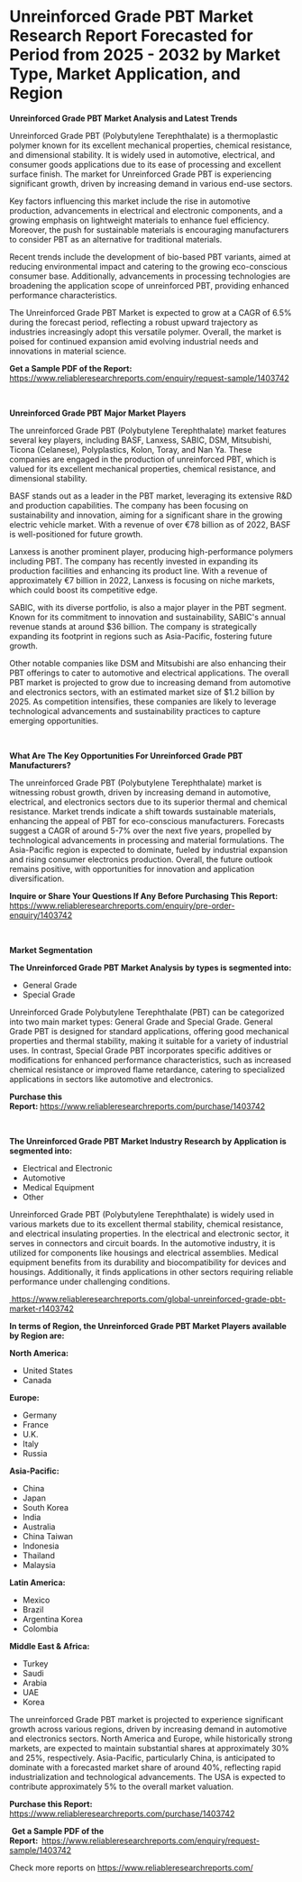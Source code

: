 <p><h1>Unreinforced Grade PBT Market Research Report Forecasted for Period from 2025 -  2032 by Market Type, Market Application, and Region</h1></p><p><strong>Unreinforced Grade PBT Market Analysis and Latest Trends</strong></p>
<p><p>Unreinforced Grade PBT (Polybutylene Terephthalate) is a thermoplastic polymer known for its excellent mechanical properties, chemical resistance, and dimensional stability. It is widely used in automotive, electrical, and consumer goods applications due to its ease of processing and excellent surface finish. The market for Unreinforced Grade PBT is experiencing significant growth, driven by increasing demand in various end-use sectors. </p><p>Key factors influencing this market include the rise in automotive production, advancements in electrical and electronic components, and a growing emphasis on lightweight materials to enhance fuel efficiency. Moreover, the push for sustainable materials is encouraging manufacturers to consider PBT as an alternative for traditional materials.</p><p>Recent trends include the development of bio-based PBT variants, aimed at reducing environmental impact and catering to the growing eco-conscious consumer base. Additionally, advancements in processing technologies are broadening the application scope of unreinforced PBT, providing enhanced performance characteristics.</p><p>The Unreinforced Grade PBT Market is expected to grow at a CAGR of 6.5% during the forecast period, reflecting a robust upward trajectory as industries increasingly adopt this versatile polymer. Overall, the market is poised for continued expansion amid evolving industrial needs and innovations in material science.</p></p>
<p><strong>Get a Sample PDF of the Report:&nbsp;</strong> <a href="https://www.reliableresearchreports.com/enquiry/request-sample/1403742?utm_campaign=3542&utm_medium=2&utm_source=Github&utm_content=ia&utm_term=28032025&utm_id=unreinforced-grade-pbt">https://www.reliableresearchreports.com/enquiry/request-sample/1403742</a></p>
<p>&nbsp;</p>
<p><strong>Unreinforced Grade PBT Major Market Players</strong></p>
<p><p>The unreinforced Grade PBT (Polybutylene Terephthalate) market features several key players, including BASF, Lanxess, SABIC, DSM, Mitsubishi, Ticona (Celanese), Polyplastics, Kolon, Toray, and Nan Ya. These companies are engaged in the production of unreinforced PBT, which is valued for its excellent mechanical properties, chemical resistance, and dimensional stability.</p><p>BASF stands out as a leader in the PBT market, leveraging its extensive R&D and production capabilities. The company has been focusing on sustainability and innovation, aiming for a significant share in the growing electric vehicle market. With a revenue of over €78 billion as of 2022, BASF is well-positioned for future growth.</p><p>Lanxess is another prominent player, producing high-performance polymers including PBT. The company has recently invested in expanding its production facilities and enhancing its product line. With a revenue of approximately €7 billion in 2022, Lanxess is focusing on niche markets, which could boost its competitive edge.</p><p>SABIC, with its diverse portfolio, is also a major player in the PBT segment. Known for its commitment to innovation and sustainability, SABIC's annual revenue stands at around $36 billion. The company is strategically expanding its footprint in regions such as Asia-Pacific, fostering future growth.</p><p>Other notable companies like DSM and Mitsubishi are also enhancing their PBT offerings to cater to automotive and electrical applications. The overall PBT market is projected to grow due to increasing demand from automotive and electronics sectors, with an estimated market size of $1.2 billion by 2025. As competition intensifies, these companies are likely to leverage technological advancements and sustainability practices to capture emerging opportunities.</p></p>
<p>&nbsp;</p>
<p><strong>What Are The Key Opportunities For Unreinforced Grade PBT Manufacturers?</strong></p>
<p><p>The unreinforced Grade PBT (Polybutylene Terephthalate) market is witnessing robust growth, driven by increasing demand in automotive, electrical, and electronics sectors due to its superior thermal and chemical resistance. Market trends indicate a shift towards sustainable materials, enhancing the appeal of PBT for eco-conscious manufacturers. Forecasts suggest a CAGR of around 5-7% over the next five years, propelled by technological advancements in processing and material formulations. The Asia-Pacific region is expected to dominate, fueled by industrial expansion and rising consumer electronics production. Overall, the future outlook remains positive, with opportunities for innovation and application diversification.</p></p>
<p><strong>Inquire or Share Your Questions If Any Before Purchasing This Report:</strong> <a href="https://www.reliableresearchreports.com/enquiry/pre-order-enquiry/1403742?utm_campaign=3542&utm_medium=2&utm_source=Github&utm_content=ia&utm_term=28032025&utm_id=unreinforced-grade-pbt">https://www.reliableresearchreports.com/enquiry/pre-order-enquiry/1403742</a></p>
<p>&nbsp;</p>
<p><strong>Market Segmentation</strong></p>
<p><strong>The Unreinforced Grade PBT Market Analysis by types is segmented into:</strong></p>
<p><ul><li>General Grade</li><li>Special Grade</li></ul></p>
<p><p>Unreinforced Grade Polybutylene Terephthalate (PBT) can be categorized into two main market types: General Grade and Special Grade. General Grade PBT is designed for standard applications, offering good mechanical properties and thermal stability, making it suitable for a variety of industrial uses. In contrast, Special Grade PBT incorporates specific additives or modifications for enhanced performance characteristics, such as increased chemical resistance or improved flame retardance, catering to specialized applications in sectors like automotive and electronics.</p></p>
<p><strong>Purchase this Report:&nbsp;</strong><a href="https://www.reliableresearchreports.com/purchase/1403742?utm_campaign=3542&utm_medium=2&utm_source=Github&utm_content=ia&utm_term=28032025&utm_id=unreinforced-grade-pbt">https://www.reliableresearchreports.com/purchase/1403742</a></p>
<p>&nbsp;</p>
<p><strong>The Unreinforced Grade PBT Market Industry Research by Application is segmented into:</strong></p>
<p><ul><li>Electrical and Electronic</li><li>Automotive</li><li>Medical Equipment</li><li>Other</li></ul></p>
<p><p>Unreinforced Grade PBT (Polybutylene Terephthalate) is widely used in various markets due to its excellent thermal stability, chemical resistance, and electrical insulating properties. In the electrical and electronic sector, it serves in connectors and circuit boards. In the automotive industry, it is utilized for components like housings and electrical assemblies. Medical equipment benefits from its durability and biocompatibility for devices and housings. Additionally, it finds applications in other sectors requiring reliable performance under challenging conditions.</p></p>
<p><a href="https://www.reliableresearchreports.com/global-unreinforced-grade-pbt-market-r1403742?utm_campaign=3542&utm_medium=2&utm_source=Github&utm_content=ia&utm_term=28032025&utm_id=unreinforced-grade-pbt">&nbsp;https://www.reliableresearchreports.com/global-unreinforced-grade-pbt-market-r1403742</a></p>
<p><strong>In terms of Region, the Unreinforced Grade PBT Market Players available by Region are:</strong></p>
<p>
    <p> <strong> North America: </strong>
        <ul>
            <li>United States</li>
            <li>Canada</li>
        </ul>
        </p> 
    <p> <strong> Europe: </strong>
        <ul>
            <li>Germany</li>
            <li>France</li>
            <li>U.K.</li>
            <li>Italy</li>
            <li>Russia</li>
        </ul>
        </p> 
    <p> <strong> Asia-Pacific: </strong>
        <ul>
            <li>China</li>
            <li>Japan</li>
            <li>South Korea</li>
            <li>India</li>
            <li>Australia</li>
            <li>China Taiwan</li>
            <li>Indonesia</li>
            <li>Thailand</li>
            <li>Malaysia</li>
        </ul>
        </p> 
    <p> <strong> Latin America: </strong>
        <ul>
            <li>Mexico</li>
            <li>Brazil</li>
            <li>Argentina Korea</li>
            <li>Colombia</li>
        </ul>
        </p> 
    <p> <strong> Middle East & Africa: </strong>
        <ul>
            <li>Turkey</li>
            <li>Saudi</li>
            <li>Arabia</li>
            <li>UAE</li>
            <li>Korea</li>
        </ul>
    </p>
    </p>
<p><p>The unreinforced Grade PBT market is projected to experience significant growth across various regions, driven by increasing demand in automotive and electronics sectors. North America and Europe, while historically strong markets, are expected to maintain substantial shares at approximately 30% and 25%, respectively. Asia-Pacific, particularly China, is anticipated to dominate with a forecasted market share of around 40%, reflecting rapid industrialization and technological advancements. The USA is expected to contribute approximately 5% to the overall market valuation.</p></p>
<p><strong>Purchase this Report: </strong><a href="https://www.reliableresearchreports.com/purchase/1403742?utm_campaign=3542&utm_medium=2&utm_source=Github&utm_content=ia&utm_term=28032025&utm_id=unreinforced-grade-pbt">https://www.reliableresearchreports.com/purchase/1403742</a></p>
<p>&nbsp;<strong>Get a Sample PDF of the Report:&nbsp;&nbsp;</strong><a href="https://www.reliableresearchreports.com/enquiry/request-sample/1403742?utm_campaign=3542&utm_medium=2&utm_source=Github&utm_content=ia&utm_term=28032025&utm_id=unreinforced-grade-pbt">https://www.reliableresearchreports.com/enquiry/request-sample/1403742</a></p>
<p><strong></strong></p>
<p>Check more reports on <a href="https://www.reliableresearchreports.com/?utm_campaign=3542&utm_medium=2&utm_source=Github&utm_content=ia&utm_term=28032025&utm_id=unreinforced-grade-pbt">https://www.reliableresearchreports.com/</a></p>